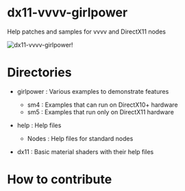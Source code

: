 dx11-vvvv-girlpower
===================

Help patches and samples for vvvv and DirectX11 nodes

![dx11-vvvv-girlpower!](https://raw.github.com/mrvux/dx11-vvvv-girlpower/master/images/ReadmeHeader.png)

# Directories

* girlpower : Various examples to demonstrate features
    * sm4 : Examples that can run on DirectX10+ hardware
    * sm5 : Examples that run only on DirectX11 hardware

* help : Help files
    * Nodes : Help files for standard nodes

* dx11 : Basic material shaders with their help files

# How to contribute

